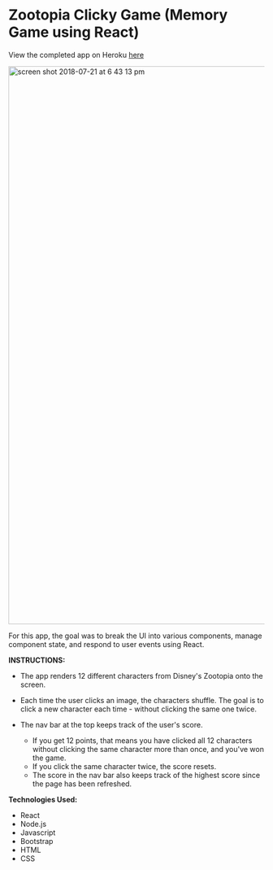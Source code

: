 # Zootopia Clicky Game (Memory Game using React)

View the completed app on Heroku <a href="http://bit.ly/roseclickygamecode">here</a>

<img width="1097" alt="screen shot 2018-07-21 at 6 43 13 pm" src="https://user-images.githubusercontent.com/34491285/43040915-54cb423c-8d17-11e8-9a06-869c8a5f546f.png">

For this app, the goal was to break the UI into various components, manage component state, and respond to user events using React.

**INSTRUCTIONS:**

* The app renders 12 different characters from Disney's Zootopia onto the screen.

* Each time the user clicks an image, the characters shuffle. The goal is to click a new character each time - without clicking the same one twice.

* The nav bar at the top keeps track of the user's score. 
  * If you get 12 points, that means you have clicked all 12 characters without clicking the same character more than once, and you've won the game. 
  * If you click the same character twice, the score resets.
  * The score in the nav bar also keeps track of the highest score since the page has been refreshed.
  
  
**Technologies Used:**
* React
* Node.js
* Javascript
* Bootstrap
* HTML
* CSS
